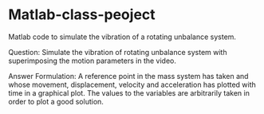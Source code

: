 # Matlab-class-peoject
Matlab code to simulate the vibration of a rotating unbalance system.

Question: Simulate the vibration of rotating unbalance system with superimposing the motion parameters in the video.

Answer Formulation:
A reference point in the mass system has taken and whose movement, displacement, velocity and acceleration has plotted with time in a graphical plot. The values to the variables are arbitrarily taken in order to plot a good solution.

